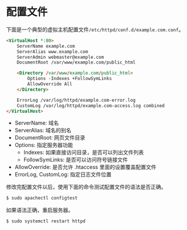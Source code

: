 # 配置文件

下面是一个典型的虚拟主机配置文件`/etc/httpd/conf.d/example.com.conf`。

```html
<VirtualHost *:80>
    ServerName example.com
    ServerAlias www.example.com
    ServerAdmin webmaster@example.com
    DocumentRoot /var/www/example.com/public_html

    <Directory /var/www/example.com/public_html>
        Options -Indexes +FollowSymLinks
        AllowOverride All
    </Directory>

    ErrorLog /var/log/httpd/example.com-error.log
    CustomLog /var/log/httpd/example.com-access.log combined
</VirtualHost>
```

- ServerName: 域名
- ServerAlias: 域名的别名
- DocumentRoot: 网页文件目录
- Options: 指定服务器功能
  - Indexes: 如果直接访问目录，是否可以列出文件列表
  - FollowSymLinks: 是否可以访问符号链接文件
- AllowOverride: 是否允许 .htaccess 里面的设置覆盖配置文件
- ErrorLog, CustomLog: 指定日志文件位置

修改完配置文件以后，使用下面的命令测试配置文件的语法是否正确。

```bash
$ sudo apachectl configtest
```

如果语法正确，重启服务器。

```bash
$ sudo systemctl restart httpd
```

